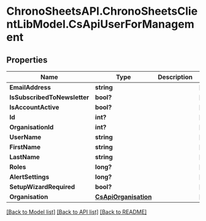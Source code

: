 # ChronoSheetsAPI.ChronoSheetsClientLibModel.CsApiUserForManagement
## Properties

Name | Type | Description | Notes
------------ | ------------- | ------------- | -------------
**EmailAddress** | **string** |  | [optional] 
**IsSubscribedToNewsletter** | **bool?** |  | [optional] 
**IsAccountActive** | **bool?** |  | [optional] 
**Id** | **int?** |  | [optional] 
**OrganisationId** | **int?** |  | [optional] 
**UserName** | **string** |  | [optional] 
**FirstName** | **string** |  | [optional] 
**LastName** | **string** |  | [optional] 
**Roles** | **long?** |  | [optional] 
**AlertSettings** | **long?** |  | [optional] 
**SetupWizardRequired** | **bool?** |  | [optional] 
**Organisation** | [**CsApiOrganisation**](CsApiOrganisation.md) |  | [optional] 

[[Back to Model list]](../README.md#documentation-for-models) [[Back to API list]](../README.md#documentation-for-api-endpoints) [[Back to README]](../README.md)


